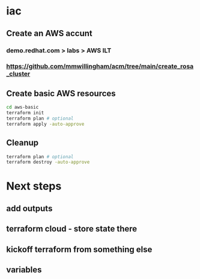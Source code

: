 # iac
## Create an AWS accunt
### demo.redhat.com > labs > AWS ILT
### https://github.com/mmwillingham/acm/tree/main/create_rosa_cluster

## Create basic AWS resources
```bash
cd aws-basic
terraform init
terraform plan # optional
terraform apply -auto-approve
```

## Cleanup
```bash
terraform plan # optional
terraform destroy -auto-approve
```

# Next steps
## add outputs
## terraform cloud - store state there
## kickoff terraform from something else
## variables
